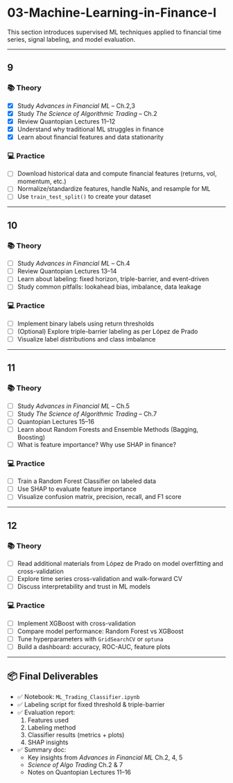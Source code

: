 # 03-Machine-Learning-in-Finance-I

This section introduces supervised ML techniques applied to financial time series, signal labeling, and model evaluation.

---

## 9  

### 📚 Theory
- [x] Study *Advances in Financial ML* – Ch.2,3
- [x] Study *The Science of Algorithmic Trading* – Ch.2  
- [x] Review Quantopian Lectures 11–12  
- [x] Understand why traditional ML struggles in finance  
- [x] Learn about financial features and data stationarity

### 💻 Practice
- [ ] Download historical data and compute financial features (returns, vol, momentum, etc.)  
- [ ] Normalize/standardize features, handle NaNs, and resample for ML  
- [ ] Use `train_test_split()` to create your dataset  

---

## 10  

### 📚 Theory
- [ ] Study *Advances in Financial ML* – Ch.4  
- [ ] Review Quantopian Lectures 13–14  
- [ ] Learn about labeling: fixed horizon, triple-barrier, and event-driven  
- [ ] Study common pitfalls: lookahead bias, imbalance, data leakage

### 💻 Practice
- [ ] Implement binary labels using return thresholds  
- [ ] (Optional) Explore triple-barrier labeling as per López de Prado  
- [ ] Visualize label distributions and class imbalance  

---

## 11  

### 📚 Theory
- [ ] Study *Advances in Financial ML* – Ch.5  
- [ ] Study *The Science of Algorithmic Trading* – Ch.7  
- [ ] Quantopian Lectures 15–16  
- [ ] Learn about Random Forests and Ensemble Methods (Bagging, Boosting)  
- [ ] What is feature importance? Why use SHAP in finance?

### 💻 Practice
- [ ] Train a Random Forest Classifier on labeled data  
- [ ] Use SHAP to evaluate feature importance  
- [ ] Visualize confusion matrix, precision, recall, and F1 score  

---

## 12  

### 📚 Theory  
- [ ] Read additional materials from López de Prado on model overfitting and cross-validation  
- [ ] Explore time series cross-validation and walk-forward CV  
- [ ] Discuss interpretability and trust in ML models

### 💻 Practice  
- [ ] Implement XGBoost with cross-validation  
- [ ] Compare model performance: Random Forest vs XGBoost  
- [ ] Tune hyperparameters with `GridSearchCV` or `optuna`  
- [ ] Build a dashboard: accuracy, ROC-AUC, feature plots

---

## 📦 Final Deliverables  
- ✅ Notebook: `ML_Trading_Classifier.ipynb`  
- ✅ Labeling script for fixed threshold & triple-barrier  
- ✅ Evaluation report:
  1. Features used  
  2. Labeling method  
  3. Classifier results (metrics + plots)  
  4. SHAP insights  
- ✅ Summary doc:
  - Key insights from *Advances in Financial ML* Ch.2, 4, 5  
  - *Science of Algo Trading* Ch.2 & 7  
  - Notes on Quantopian Lectures 11–16  


